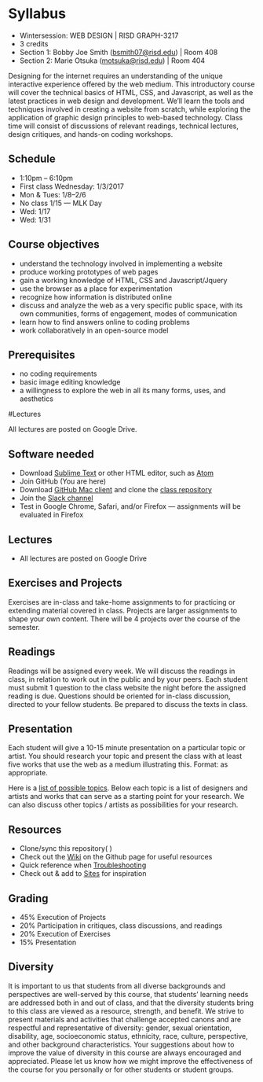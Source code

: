 # Syllabus

* Wintersession: WEB DESIGN | RISD GRAPH-3217
* 3 credits
* Section 1: Bobby Joe Smith (bsmith07@risd.edu) | Room 408
* Section 2: Marie Otsuka (motsuka@risd.edu) | Room 404

Designing for the internet requires an understanding of the unique interactive experience offered by the web medium. This introductory course will cover the technical basics of HTML, CSS, and Javascript, as well as the latest practices in web design and development. We’ll learn the tools and techniques involved in creating a website from scratch, while exploring the application of graphic design principles to web-based technology. Class time will consist of discussions of relevant readings, technical lectures, design critiques, and hands-on coding workshops.


## Schedule
* 1:10pm – 6:10pm
* First class Wednesday: 1/3/2017
* Mon & Tues: 1/8–2/6
* No class 1/15 — MLK Day
* Wed: 1/17
* Wed: 1/31

## Course objectives
* understand the technology involved in implementing a website
* produce working prototypes of web pages
* gain a working knowledge of HTML, CSS and Javascript/Jquery
* use the browser as a place for experimentation
* recognize how information is distributed online
* discuss and analyze the web as a very specific public space, with its own communities, forms of engagement, modes of communication
* learn how to find answers online to coding problems
* work collaboratively in an open-source model


## Prerequisites
* no coding requirements
* basic image editing knowledge
* a willingness to explore the web in all its many forms, uses, and aesthetics


#Lectures

All lectures are posted on Google Drive.

## Software needed
* Download [Sublime Text](https://www.sublimetext.com/3) or other HTML editor, such as [Atom](https://atom.io/)
* Join GitHub (You are here)
* Download [GitHub Mac client](https://desktop.github.com/) and clone the [class repository](https://github.com/risd-web/wp-fall17)
* Join the [Slack channel](https://join.slack.com/t/wd-winter18/signup)
* Test in Google Chrome, Safari, and/or Firefox — assignments will be evaluated in Firefox

## Lectures
* All lectures are posted on Google Drive

## Exercises and Projects
Exercises are in-class and take-home assignments to for practicing or extending material covered in class. Projects are larger assignments to shape your own content. There will be 4 projects over the course of the semester.

## Readings
Readings will be assigned every week. We will discuss the readings in class, in relation to work out in the public and by your peers. Each student must submit 1 question to the class website the night before the assigned reading is due. Questions should be oriented for in-class discussion, directed to your fellow students. Be prepared to discuss the texts in class.

## Presentation
Each student will give a 10-15 minute presentation on a particular topic or artist. You should research your topic and present the class with at least five works that use the web as a medium illustrating this. Format: as appropriate.

Here is a [list of possible topics](https://docs.google.com/a/risd.edu/document/d/1mb4bzsV8bwZhIFoYHjmugoH28f3R903kb_wC8hhdgwo/edit?usp=sharing). Below each topic is a list of designers and artists and works that can serve as a starting point for your research. We can also discuss other topics / artists as possibilities for your research.

## Resources
* Clone/sync this repository( )
* Check out the [Wiki]( ) on the Github page for useful resources
* Quick reference when [Troubleshooting]( )
* Check out & add to [Sites]( ) for inspiration


## Grading
* 45% Execution of Projects
* 20% Participation in critiques, class discussions, and readings
* 20% Execution of Exercises
* 15% Presentation


## Diversity
It is important to us that students from all diverse backgrounds and perspectives are well-served by this course, that students’ learning needs are addressed both in and out of class, and that the diversity students bring to this class are viewed as a resource, strength, and benefit. We strive to present materials and activities that challenge accepted canons and are respectful and representative of diversity: gender, sexual orientation, disability, age, socioeconomic status, ethnicity, race, culture, perspective, and other background characteristics. Your suggestions about how to improve the value of diversity in this course are always encouraged and appreciated. Please let us know how we might improve the effectiveness of the course for you personally or for other students or student groups.

